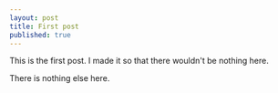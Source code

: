 ```yaml
---
layout: post
title: First post
published: true
---
```


This is the first post. I made it so that there wouldn't be nothing here.

There is nothing else here.